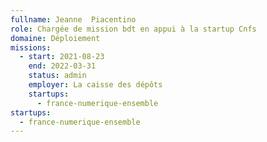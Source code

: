 ```yaml
---
fullname: Jeanne  Piacentino
role: Chargée de mission bdt en appui à la startup Cnfs
domaine: Déploiement
missions:
  - start: 2021-08-23
    end: 2022-03-31
    status: admin
    employer: La caisse des dépôts
    startups:
      - france-numerique-ensemble
startups:
  - france-numerique-ensemble
---
```


